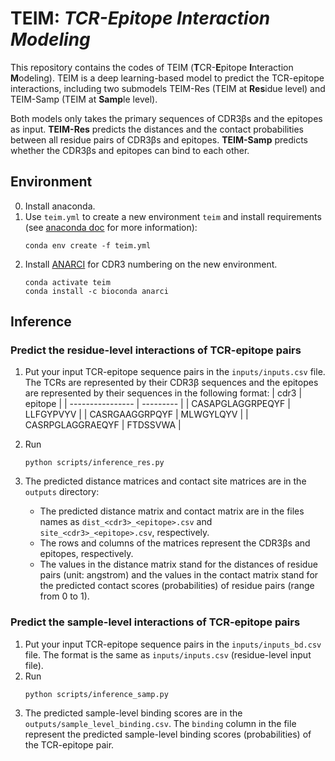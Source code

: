 # TEIM: *TCR-Epitope Interaction Modeling*
This repository contains the codes of TEIM (**T**CR-**E**pitope **I**nteraction **M**odeling). TEIM is a deep learning-based model to predict the TCR-epitope interactions, including two submodels TEIM-Res (TEIM at **Res**idue level) and TEIM-Samp (TEIM at **Samp**le level). 

Both models only takes the primary sequences of CDR3βs and the epitopes as input. **TEIM-Res** predicts the distances and the contact probabilities between all residue pairs of CDR3βs and epitopes. **TEIM-Samp** predicts whether the CDR3βs and epitopes can bind to each other.

## Environment
0. Install anaconda.
1. Use `teim.yml` to create a new environment `teim` and install requirements (see [anaconda doc](https://docs.conda.io/projects/conda/en/latest/user-guide/tasks/manage-environments.html#creating-an-environment-from-an-environment-yml-file) for more information):
    ```
    conda env create -f teim.yml
    ```
2. Install [ANARCI](https://anaconda.org/bioconda/anarci) for CDR3 numbering on the new environment.
    ```
    conda activate teim
    conda install -c bioconda anarci
    ```

## Inference
### Predict the residue-level interactions of TCR-epitope pairs
1. Put your input TCR-epitope sequence pairs in the `inputs/inputs.csv` file. The TCRs are represented by their CDR3β sequences and the epitopes are represented by their sequences in the following format:
    | cdr3             | epitope   |
    | ---------------- | --------- |
    | CASAPGLAGGRPEQYF | LLFGYPVYV |
    | CASRGAAGGRPQYF   | MLWGYLQYV |
    | CASRPGLAGGRAEQYF | FTDSSVWA  |

2. Run 
    ```
    python scripts/inference_res.py
    ```
3. The predicted distance matrices and contact site matrices are in the `outputs` directory: 
    - The predicted distance matrix and contact matrix are in the files names as `dist_<cdr3>_<epitope>.csv` and `site_<cdr3>_<epitope>.csv`, respectively. 
    - The rows and columns of the matrices represent the CDR3βs and epitopes, respectively.
    - The values in the distance matrix stand for the distances of residue pairs (unit: angstrom) and the values in the contact matrix stand for the predicted contact scores (probabilities) of residue pairs (range from 0 to 1). 


### Predict the sample-level interactions of TCR-epitope pairs
1. Put your input TCR-epitope sequence pairs in the `inputs/inputs_bd.csv` file. The format is the same as `inputs/inputs.csv` (residue-level input file).
2. Run 
    ```
    python scripts/inference_samp.py
    ```
3. The predicted sample-level binding scores are in the `outputs/sample_level_binding.csv`. The `binding` column in the file represent the predicted sample-level binding scores (probabilities) of the TCR-epitope pair.



